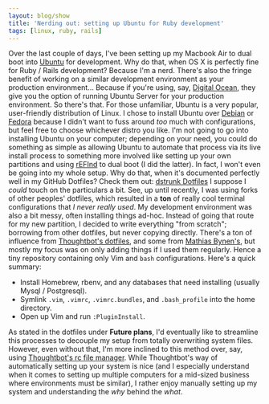 ```yaml
---
layout: blog/show
title: 'Nerding out: setting up Ubuntu for Ruby development'
tags: [linux, ruby, rails]
---
```


Over the last couple of days, I've been setting up my Macbook Air to dual boot into [Ubuntu](http://www.ubuntu.com/) for development. Why do that, when OS X is perfectly fine for Ruby / Rails development? Because I'm a nerd. There's also the fringe benefit of working on a similar development environment as your production environment... Because if you're using, say, [Digital Ocean](https://www.digitalocean.com/), they give you the option of running Ubuntu Server for your production environment. So there's that. For those unfamiliar, Ubuntu is a very popular, user-friendly distribution of Linux. I chose to install Ubuntu over [Debian](https://www.debian.org/) or [Fedora](http://fedoraproject.org/) because I didn't want to fuss around *too* much with configurations, but feel free to choose whichever distro you like. I'm not going to go into installing Ubuntu on your computer; depending on your need, you could do something as simple as allowing Ubuntu to automate that process via its live install process to something more involved like setting up your own partitions and using [rEFInd](http://www.rodsbooks.com/refind/) to dual boot (I did the latter). In fact, I won't even be going into my whole setup. Why do that, when it's documented perfectly well in my GitHub Dotfiles? Check them out: [dstrunk Dotfiles](https://github.com/dstrunk/dotfiles) I suppose I *could* touch on the particulars a bit. See, up until recently, I was using forks of other peoples' dotfiles, which resulted in a **ton** of really cool terminal configurations that *I never really used*. My development environment was also a bit messy, often installing things ad-hoc. Instead of going that route for my new partition, I decided to write everything "from scratch"; borrowing from other dotfiles, but never copying directly. There's a ton of influence from [Thoughtbot's dotfiles](https://github.com/thoughtbot/dotfiles), and some from [Mathias Bynen's](https://github.com/mathiasbynens/dotfiles/), but mostly my focus was on only adding things if I used them regularly. Hence a tiny repository containing only Vim and `bash` configurations. Here's a quick summary:

- Install Homebrew, rbenv, and any databases that need installing (usually Mysql / Postgresql).
- Symlink `.vim`, `.vimrc`, `.vimrc.bundles`, and `.bash_profile` into the home directory.
- Open up Vim and run `:PluginInstall`.

As stated in the dotfiles under **Future plans**, I'd eventually like to streamline this processes to decouple my setup from totally overwriting system files. However, even without that, I'm more inclined to this method over, say, using [Thoughtbot's rc file manager](http://robots.thoughtbot.com/rcm-for-rc-files-in-dotfiles-repos). While Thoughtbot's way of automatically setting up your system is nice (and I especially understand when it comes to setting up multiple computers for a mid-sized business where environments must be similar), I rather enjoy manually setting up my system and understanding the *why* behind the *what*.
